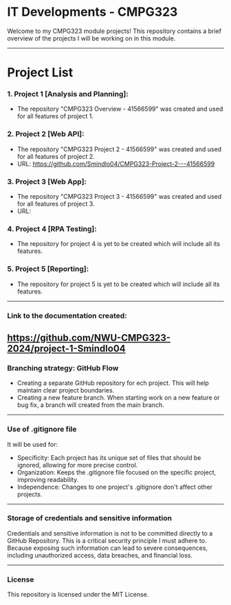 # IT Developments - CMPG323

Welcome to my CMPG323 module projects! This repository contains a brief overview of the projects
I will be working on in this module.

---

# Project List
### 1. Project 1 [Analysis and Planning]:
   - The repository "CMPG323 Overview - 41566599" was created and used
     for all features of project 1.

### 2. Project 2 [Web API]:
   - The repository "CMPG323 Project 2 - 41566599" was created and used for all features of project 2.
   - URL: https://github.com/Smindlo04/CMPG323-Project-2---41566599

### 3. Project 3 [Web App]:
- The repository "CMPG323 Project 3 - 41566599" was created and used for all features of project 3.
- URL: 

### 4. Project 4 [RPA Testing]:
   - The repository for project 4 is yet to be created which will include all its features.

### 5. Project 5 [Reporting]:
- The repository for project 5 is yet to be created which will include all its features.

---

### Link to the documentation created:
https://github.com/NWU-CMPG323-2024/project-1-Smindlo04
---

### Branching strategy: GitHub Flow
- Creating a separate GitHub repository for ech project. This will help maintain clear project
boundaries.
- Creating a new feature branch. When starting work on a new feature or bug fix, a branch will created from the main branch.

---

### Use of .gitignore file 
It will be used for:
- Specificity: Each project has its unique set of files that should be ignored, allowing for more precise control.
- Organization: Keeps the .gitignore file focused on the specific project, improving readability.
- Independence: Changes to one project's .gitignore don't affect other projects.

---

### Storage of credentials and sensitive information
Credentials and sensitive information is not to be committed directly to a GitHub Repository.
This is a critical security principle I must adhere to. Because exposing such information can lead to
severe consequences, including unauthorized access, data breaches, and financial loss.

---

### License
This repository is licensed under the MIT License.

